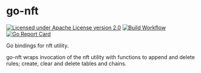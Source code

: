 # go-nft

[![Licensed under Apache License version 2.0](https://img.shields.io/github/license/kubevirt/kubevirt.svg)](https://www.apache.org/licenses/LICENSE-2.0)
[![Build Workflow](https://github.com/EdDev/go-nft/actions/workflows/main.yml/badge.svg)](https://github.com/EdDev/go-nft/actions/workflows/main.yml)
[![Go Report Card](https://goreportcard.com/badge/github.com/EdDev/go-nft)](https://goreportcard.com/report/github.com/EdDev/go-nft)

Go bindings for nft utility.

go-nft wraps invocation of the nft utility with functions to append and delete
rules; create, clear and delete tables and chains.
